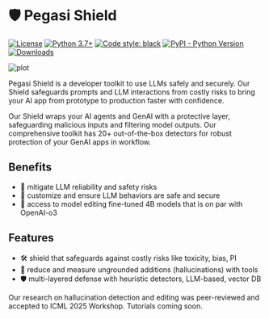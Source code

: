 # 🛡️ Pegasi Shield 
[![License](https://img.shields.io/badge/License-Apache_2.0-blue.svg)](https://opensource.org/licenses/Apache-2.0)
[![Python 3.7+](https://img.shields.io/badge/python-3.7+-blue.svg)](https://www.python.org/downloads/release/python-370/)
[![Code style: black](https://img.shields.io/badge/code%20style-black-000000.svg)](https://github.com/psf/black)
[![PyPI - Python Version](https://img.shields.io/pypi/v/llm-guard)](https://pypi.org/project/guardrail-ml)
[![Downloads](https://static.pepy.tech/badge/guardrail-ml)](https://pepy.tech/project/guardrail-ml)

![plot](./static/images/safeguards-shield.png)

Pegasi Shield is a developer toolkit to use LLMs safely and securely. Our Shield safeguards prompts and LLM interactions from costly risks to bring your AI app from prototype to production faster with confidence.

Our Shield wraps your AI agents and GenAI with a protective layer, safeguarding malicious inputs and filtering model outputs. Our comprehensive toolkit has 20+ out-of-the-box detectors for robust protection of your GenAI apps in workflow. 

## Benefits
- 🚀 mitigate LLM reliability and safety risks 
- 📝 customize and ensure LLM behaviors are safe and secure
- 💸 access to model editing fine-tuned 4B models that is on par with OpenAI-o3

## Features 
- 🛠️ shield that safeguards against costly risks like toxicity, bias, PI
- 🤖 reduce and measure ungrounded additions (hallucinations) with tools
- 🛡️ multi-layered defense with heuristic detectors, LLM-based, vector DB

Our research on hallucination detection and editing was peer-reviewed and accepted to ICML 2025 Workshop. Tutorials coming soon. 
